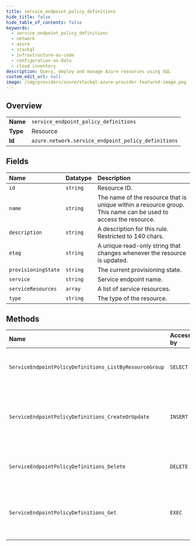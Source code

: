 ```yaml
---
title: service_endpoint_policy_definitions
hide_title: false
hide_table_of_contents: false
keywords:
  - service_endpoint_policy_definitions
  - network
  - azure    
  - stackql
  - infrastructure-as-code
  - configuration-as-data
  - cloud inventory
description: Query, deploy and manage Azure resources using SQL
custom_edit_url: null
image: /img/providers/azure/stackql-azure-provider-featured-image.png
---
```

  
    

## Overview
<table><tbody>
<tr><td><b>Name</b></td><td><code>service_endpoint_policy_definitions</code></td></tr>
<tr><td><b>Type</b></td><td>Resource</td></tr>
<tr><td><b>Id</b></td><td><code>azure.network.service_endpoint_policy_definitions</code></td></tr>
</tbody></table>

## Fields
| Name | Datatype | Description |
|:-----|:---------|:------------|
| `id` | `string` | Resource ID. |
| `name` | `string` | The name of the resource that is unique within a resource group. This name can be used to access the resource. |
| `description` | `string` | A description for this rule. Restricted to 140 chars. |
| `etag` | `string` | A unique read-only string that changes whenever the resource is updated. |
| `provisioningState` | `string` | The current provisioning state. |
| `service` | `string` | Service endpoint name. |
| `serviceResources` | `array` | A list of service resources. |
| `type` | `string` | The type of the resource. |
## Methods
| Name | Accessible by | Required Params | Description |
|:-----|:--------------|:----------------|:------------|
| `ServiceEndpointPolicyDefinitions_ListByResourceGroup` | `SELECT` | `resourceGroupName, serviceEndpointPolicyName, subscriptionId` | Gets all service endpoint policy definitions in a service end point policy. |
| `ServiceEndpointPolicyDefinitions_CreateOrUpdate` | `INSERT` | `resourceGroupName, serviceEndpointPolicyDefinitionName, serviceEndpointPolicyName, subscriptionId` | Creates or updates a service endpoint policy definition in the specified service endpoint policy. |
| `ServiceEndpointPolicyDefinitions_Delete` | `DELETE` | `resourceGroupName, serviceEndpointPolicyDefinitionName, serviceEndpointPolicyName, subscriptionId` | Deletes the specified ServiceEndpoint policy definitions. |
| `ServiceEndpointPolicyDefinitions_Get` | `EXEC` | `resourceGroupName, serviceEndpointPolicyDefinitionName, serviceEndpointPolicyName, subscriptionId` | Get the specified service endpoint policy definitions from service endpoint policy. |
